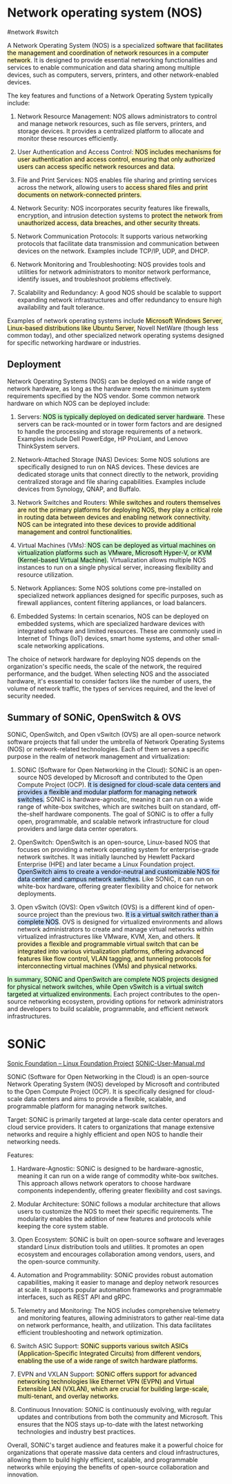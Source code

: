# Network operating system (NOS)
#network #switch

A Network Operating System (NOS) is a specialized <mark style="background: #FFF3A3A6;">software that facilitates the management and coordination of network resources in a computer network</mark>. It is designed to provide essential networking functionalities and services to enable communication and data sharing among multiple devices, such as computers, servers, printers, and other network-enabled devices.

The key features and functions of a Network Operating System typically include:

1. Network Resource Management: NOS allows administrators to control and manage network resources, such as file servers, printers, and storage devices. It provides a centralized platform to allocate and monitor these resources efficiently.

2. User Authentication and Access Control:<mark style="background: #FFF3A3A6;"> NOS includes mechanisms for user authentication and access control, ensuring that only authorized users can access specific network resources and data.</mark>

3. File and Print Services: NOS enables file sharing and printing services across the network, allowing users to <mark style="background: #FFF3A3A6;">access shared files and print documents on network-connected printers.</mark>

4. Network Security: NOS incorporates security features like firewalls, encryption, and intrusion detection systems to <mark style="background: #FFF3A3A6;">protect the network from unauthorized access, data breaches, and other security threats.</mark>

5. Network Communication Protocols: It supports various networking protocols that facilitate data transmission and communication between devices on the network. Examples include TCP/IP, UDP, and DHCP.

6. Network Monitoring and Troubleshooting: NOS provides tools and utilities for network administrators to monitor network performance, identify issues, and troubleshoot problems effectively.

7. Scalability and Redundancy: A good NOS should be scalable to support expanding network infrastructures and offer redundancy to ensure high availability and fault tolerance.

Examples of network operating systems include <mark style="background: #FFF3A3A6;">Microsoft Windows Server, Linux-based distributions like Ubuntu Server,</mark> Novell NetWare (though less common today), and other specialized network operating systems designed for specific networking hardware or industries.

## Deployment

Network Operating Systems (NOS) can be deployed on a wide range of network hardware, as long as the hardware meets the minimum system requirements specified by the NOS vendor. Some common network hardware on which NOS can be deployed include:

1. Servers:<mark style="background: #BBFABBA6;"> NOS is typically deployed on dedicated server hardware</mark>. These servers can be rack-mounted or in tower form factors and are designed to handle the processing and storage requirements of a network. Examples include Dell PowerEdge, HP ProLiant, and Lenovo ThinkSystem servers.

2. Network-Attached Storage (NAS) Devices: Some NOS solutions are specifically designed to run on NAS devices. These devices are dedicated storage units that connect directly to the network, providing centralized storage and file sharing capabilities. Examples include devices from Synology, QNAP, and Buffalo.

3. Network Switches and Routers: <mark style="background: #FFF3A3A6;">While switches and routers themselves are not the primary platforms for deploying NOS, they play a critical role in routing data between devices and enabling network connectivity. NOS can be integrated into these devices to provide additional management and control functionalities.</mark>

4. Virtual Machines (VMs):<mark style="background: #BBFABBA6;"> NOS can be deployed as virtual machines on virtualization platforms such as VMware, Microsoft Hyper-V, or KVM (Kernel-based Virtual Machine).</mark> Virtualization allows multiple NOS instances to run on a single physical server, increasing flexibility and resource utilization.

5. Network Appliances: Some NOS solutions come pre-installed on specialized network appliances designed for specific purposes, such as firewall appliances, content filtering appliances, or load balancers.

6. Embedded Systems: In certain scenarios, NOS can be deployed on embedded systems, which are specialized hardware devices with integrated software and limited resources. These are commonly used in Internet of Things (IoT) devices, smart home systems, and other small-scale networking applications.

The choice of network hardware for deploying NOS depends on the organization's specific needs, the scale of the network, the required performance, and the budget. When selecting NOS and the associated hardware, it's essential to consider factors like the number of users, the volume of network traffic, the types of services required, and the level of security needed.


## Summary of SONiC, OpenSwitch & OVS

SONiC, OpenSwitch, and Open vSwitch (OVS) are all open-source network software projects that fall under the umbrella of Network Operating Systems (NOS) or network-related technologies. Each of them serves a specific purpose in the realm of network management and virtualization:

1. SONiC (Software for Open Networking in the Cloud):
SONiC is an open-source NOS developed by Microsoft and contributed to the Open Compute Project (OCP). <mark style="background: #ADCCFFA6;">It is designed for cloud-scale data centers and provides a flexible and modular platform for managing network switches.</mark> SONiC is hardware-agnostic, meaning it can run on a wide range of white-box switches, which are switches built on standard, off-the-shelf hardware components. The goal of SONiC is to offer a fully open, programmable, and scalable network infrastructure for cloud providers and large data center operators.

2. OpenSwitch:
OpenSwitch is an open-source, Linux-based NOS that focuses on providing a network operating system for enterprise-grade network switches. It was initially launched by Hewlett Packard Enterprise (HPE) and later became a Linux Foundation project.<mark style="background: #ADCCFFA6;"> OpenSwitch aims to create a vendor-neutral and customizable NOS for data center and campus network switches.</mark> Like SONiC, it can run on white-box hardware, offering greater flexibility and choice for network deployments.

3. Open vSwitch (OVS):
Open vSwitch (OVS) is a different kind of open-source project than the previous two. <mark style="background: #ADCCFFA6;">It is a virtual switch rather than a complete NOS</mark>. OVS is designed for virtualized environments and allows network administrators to create and manage virtual networks within virtualized infrastructures like VMware, KVM, Xen, and others. <mark style="background: #FFF3A3A6;">It provides a flexible and programmable virtual switch that can be integrated into various virtualization platforms, offering advanced features like flow control, VLAN tagging, and tunneling protocols for interconnecting virtual machines (VMs) and physical networks.</mark>

<mark style="background: #BBFABBA6;">In summary, SONiC and OpenSwitch are complete NOS projects designed for physical network switches, while Open vSwitch is a virtual switch targeted at virtualized environments.</mark> Each project contributes to the open-source networking ecosystem, providing options for network administrators and developers to build scalable, programmable, and efficient network infrastructures.


# SONiC

[Sonic Foundation – Linux Foundation Project](https://sonicfoundation.dev/)
[SONiC-User-Manual.md](https://github.com/sonic-net/SONiC/blob/master/doc/SONiC-User-Manual.md)

SONiC (Software for Open Networking in the Cloud) is an open-source Network Operating System (NOS) developed by Microsoft and contributed to the Open Compute Project (OCP). It is specifically designed for cloud-scale data centers and aims to provide a flexible, scalable, and programmable platform for managing network switches.

Target:
SONiC is primarily targeted at large-scale data center operators and cloud service providers. It caters to organizations that manage extensive networks and require a highly efficient and open NOS to handle their networking needs.

Features:
1. Hardware-Agnostic: SONiC is designed to be hardware-agnostic, meaning it can run on a wide range of commodity white-box switches. This approach allows network operators to choose hardware components independently, offering greater flexibility and cost savings.

2. Modular Architecture: SONiC follows a modular architecture that allows users to customize the NOS to meet their specific requirements. The modularity enables the addition of new features and protocols while keeping the core system stable.

3. Open Ecosystem: SONiC is built on open-source software and leverages standard Linux distribution tools and utilities. It promotes an open ecosystem and encourages collaboration among vendors, users, and the open-source community.

4. Automation and Programmability: SONiC provides robust automation capabilities, making it easier to manage and deploy network resources at scale. It supports popular automation frameworks and programmable interfaces, such as REST API and gRPC.

5. Telemetry and Monitoring: The NOS includes comprehensive telemetry and monitoring features, allowing administrators to gather real-time data on network performance, health, and utilization. This data facilitates efficient troubleshooting and network optimization.

6. Switch ASIC Support: <mark style="background: #FFF3A3A6;">SONiC supports various switch ASICs (Application-Specific Integrated Circuits) from different vendors, enabling the use of a wide range of switch hardware platforms.</mark>

7. EVPN and VXLAN Support: <mark style="background: #FFF3A3A6;">SONiC offers support for advanced networking technologies like Ethernet VPN (EVPN) and Virtual Extensible LAN (VXLAN), which are crucial for building large-scale, multi-tenant, and overlay networks.</mark>

8. Continuous Innovation: SONiC is continuously evolving, with regular updates and contributions from both the community and Microsoft. This ensures that the NOS stays up-to-date with the latest networking technologies and industry best practices.

Overall, SONiC's target audience and features make it a powerful choice for organizations that operate massive data centers and cloud infrastructures, allowing them to build highly efficient, scalable, and programmable networks while enjoying the benefits of open-source collaboration and innovation.
